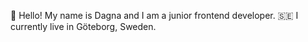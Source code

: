 👋 Hello! My name is Dagna and I am a junior frontend developer.
🇸🇪 I currently live in Göteborg, Sweden.
